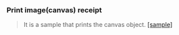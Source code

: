 


### Print image(canvas) receipt

> It is a sample that prints the canvas object. [[sample]](https://pcm500.github.io/pcm500w/index.html)
